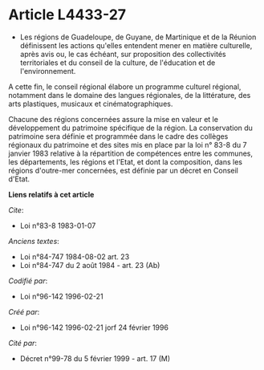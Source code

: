 # Article L4433-27

- Les régions de Guadeloupe, de Guyane, de Martinique et de la Réunion définissent les actions qu'elles entendent mener en
matière culturelle, après avis ou, le cas échéant, sur proposition des collectivités territoriales et du conseil de la
culture, de l'éducation et de l'environnement.

A cette fin, le conseil régional élabore un programme culturel régional, notamment dans le domaine des langues régionales, de
la littérature, des arts plastiques, musicaux et cinématographiques.

Chacune des régions concernées assure la mise en valeur et le développement du patrimoine spécifique de la région. La
conservation du patrimoine sera définie et programmée dans le cadre des collèges régionaux du patrimoine et des sites mis en
place par la loi n° 83-8 du 7 janvier 1983 relative à la répartition de compétences entre les communes, les départements, les
régions et l'Etat, et dont la composition, dans les régions d'outre-mer concernées, est définie par un décret en Conseil
d'Etat.

**Liens relatifs à cet article**

_Cite_:

  - Loi n°83-8 1983-01-07

_Anciens textes_:

  - Loi n°84-747 1984-08-02 art. 23
  - Loi n°84-747 du 2 août 1984 - art. 23 (Ab)

_Codifié par_:

  - Loi n°96-142 1996-02-21

_Créé par_:

  - Loi n°96-142 1996-02-21 jorf 24 février 1996

_Cité par_:

  - Décret n°99-78 du 5 février 1999 - art. 17 (M)

